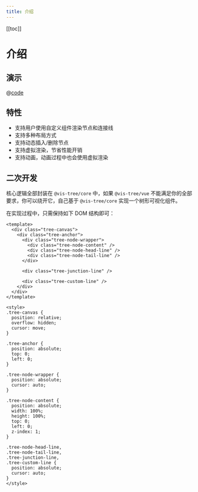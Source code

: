 ```yaml
---
title: 介绍
---
```


[[toc]]

# 介绍

## 演示

<DynamicDataSource />

@[code](@components/DynamicDataSource.vue)

## 特性

- 支持用户使用自定义组件渲染节点和连接线
- 支持多种布局方式
- 支持动态插入/删除节点
- 支持虚拟渲染，节省性能开销
- 支持动画，动画过程中也会使用虚拟渲染

## 二次开发

核心逻辑全部封装在 `@vis-tree/core` 中，如果 `@vis-tree/vue` 不能满足你的全部要求，你可以绕开它，自己基于 `@vis-tree/core` 实现一个树形可视化组件。

在实现过程中，只需保持如下 DOM 结构即可：

```vue
<template>
  <div class="tree-canvas">
    <div class="tree-anchor">
      <div class="tree-node-wrapper">
        <div class="tree-node-content" />
        <div class="tree-node-head-line" />
        <div class="tree-node-tail-line" />
      </div>

      <div class="tree-junction-line" />

      <div class="tree-custom-line" />
    </div>
  </div>
</template>

<style>
.tree-canvas {
  position: relative;
  overflow: hidden;
  cursor: move;
}

.tree-anchor {
  position: absolute;
  top: 0;
  left: 0;
}

.tree-node-wrapper {
  position: absolute;
  cursor: auto;
}

.tree-node-content {
  position: absolute;
  width: 100%;
  height: 100%;
  top: 0;
  left: 0;
  z-index: 1;
}

.tree-node-head-line,
.tree-node-tail-line,
.tree-junction-line,
.tree-custom-line {
  position: absolute;
  cursor: auto;
}
</style>
```